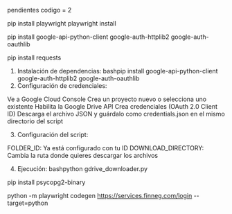 pendientes codigo = 2

pip install playwright
playwright install

pip install google-api-python-client google-auth-httplib2 google-auth-oauthlib


pip install requests

1. Instalación de dependencias:
bashpip install google-api-python-client google-auth-httplib2 google-auth-oauthlib
2. Configuración de credenciales:

Ve a Google Cloud Console
Crea un proyecto nuevo o selecciona uno existente
Habilita la Google Drive API
Crea credenciales (OAuth 2.0 Client ID)
Descarga el archivo JSON y guárdalo como credentials.json en el mismo directorio del script

3. Configuración del script:

FOLDER_ID: Ya está configurado con tu ID
DOWNLOAD_DIRECTORY: Cambia la ruta donde quieres descargar los archivos

4. Ejecución:
bashpython gdrive_downloader.py




pip install psycopg2-binary


python -m playwright codegen https://services.finneg.com/login  --target=python